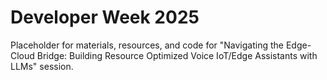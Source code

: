 # Developer Week 2025

Placeholder for materials, resources, and code for "Navigating the Edge-Cloud Bridge: Building Resource Optimized Voice IoT/Edge Assistants with LLMs" session.
